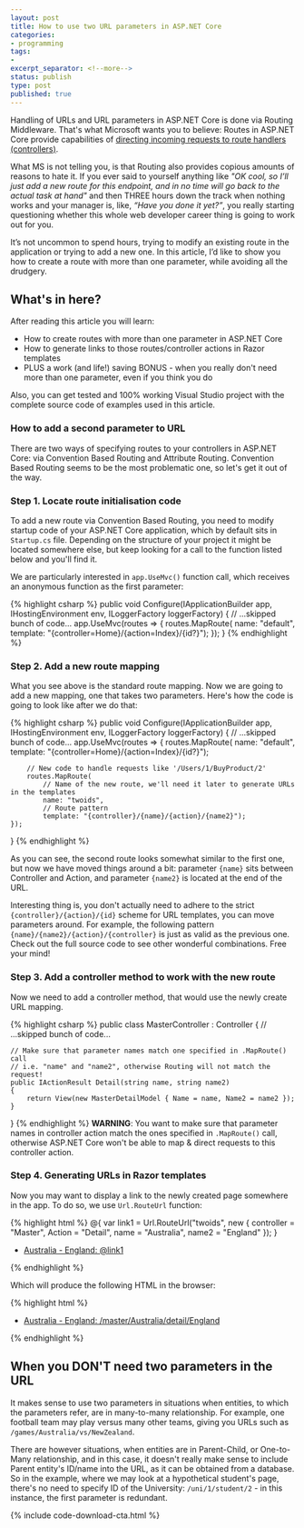 ```yaml
---
layout: post
title: How to use two URL parameters in ASP.NET Core
categories:
- programming
tags:
-
excerpt_separator: <!--more-->
status: publish
type: post
published: true
---
```

Handling of URLs and URL parameters in ASP.NET Core is done via Routing Middleware. That's what
Microsoft wants you to believe: Routes in ASP.NET Core provide capabilities of [directing incoming
requests to route handlers (controllers)][1].

What MS is not telling you, is that Routing also provides copious amounts of reasons to hate it. If
you ever said to yourself anything like _"OK cool, so I’ll just add a new route for this endpoint,
and in no time will go back to the actual task at hand"_ and then THREE hours down the track when
nothing works and your manager is, like, _“Have you done it yet?”_, you really starting questioning
whether this whole web developer career thing is going to work out for you.
<!--more-->

It’s not uncommon to spend hours, trying to modify an existing route in the application or trying to
add a new one. In this article, I’d like to show you how to create a route with more than one
parameter, while avoiding all the drudgery.

## What's in here?
After reading this article you will learn:

- How to create routes with more than one parameter in ASP.NET Core
- How to generate links to those routes/controller actions in Razor templates
- PLUS a work (and life!) saving BONUS - when you really don't need more than one parameter, even 
  if you think you do

Also, you can get tested and 100% working Visual Studio project with the complete source code of
examples used in this article.

### How to add a second parameter to URL

There are two ways of specifying routes to your controllers in ASP.NET Core: via Convention Based 
Routing and Attribute Routing. Convention Based Routing seems to be the most problematic one, so
let's get it out of the way.

### Step 1. Locate route initialisation code
To add a new route via Convention Based Routing, you need to modify startup code of your ASP.NET
Core application, which by default sits in `Startup.cs` file. Depending on the structure of your 
project it might be located somewhere else, but keep looking for a call to the function listed below
and you'll find it.

We are particularly interested in `app.UseMvc()` function call, which receives an anonymous function
as the first parameter:

{% highlight csharp %}
public void Configure(IApplicationBuilder app, IHostingEnvironment env, ILoggerFactory loggerFactory)
{
    // ...skipped bunch of code...
    app.UseMvc(routes =>
    {
        routes.MapRoute(
            name: "default",
            template: "{controller=Home}/{action=Index}/{id?}");
    });
}
{% endhighlight %}

### Step 2. Add a new route mapping
What you see above is the standard route mapping. Now we are going to add a new mapping, one that
takes two parameters. Here's how the code is going to look like after we do that:

{% highlight csharp %}
public void Configure(IApplicationBuilder app, IHostingEnvironment env, ILoggerFactory loggerFactory)
{
    // ...skipped bunch of code...
    app.UseMvc(routes =>
    {
        routes.MapRoute(
            name: "default",
            template: "{controller=Home}/{action=Index}/{id?}");

        // New code to handle requests like '/Users/1/BuyProduct/2'
        routes.MapRoute(
            // Name of the new route, we'll need it later to generate URLs in the templates
            name: "twoids",
            // Route pattern
            template: "{controller}/{name}/{action}/{name2}");
    });
}
{% endhighlight %}

As you can see, the second route looks somewhat similar to the first one, but now we have moved
things around a bit: parameter `{name}` sits between Controller and Action, and parameter `{name2}`
is located at the end of the URL.

Interesting thing is, you don't actually need to adhere to the strict `{controller}/{action}/{id}` 
scheme for URL templates, you can move parameters around. For example, the following pattern
`{name}/{name2}/{action}/{controller}` is just as valid as the previous one.  Check out the full
source code to see other wonderful combinations. Free your mind!

### Step 3. Add a controller method to work with the new route
Now we need to add a controller method, that would use the newly create URL mapping.

{% highlight csharp %}
public class MasterController : Controller
{
    // ...skipped bunch of code...

    // Make sure that parameter names match one specified in .MapRoute() call
    // i.e. "name" and "name2", otherwise Routing will not match the request!
    public IActionResult Detail(string name, string name2)
    {
        return View(new MasterDetailModel { Name = name, Name2 = name2 });
    }
}
{% endhighlight %}
**WARNING**: You want to make sure that parameter names in controller action match the ones
specified in `.MapRoute()` call, otherwise ASP.NET Core won't be able to map & direct requests 
to this controller action.

### Step 4. Generating URLs in Razor templates
Now you may want to display a link to the newly created page somewhere in the app. To do so, we use 
`Url.RouteUrl` function:

{% highlight html %}
@{
    var link1 = Url.RouteUrl("twoids", new { controller = "Master", Action = "Detail", name = "Australia", name2 = "England" });
}
<ul>
    <li><a href="@link1">Australia - England: @link1</a></li>
</ul>
{% endhighlight %}

Which will produce the following HTML in the browser:

{% highlight html %}
<ul>
  <li><a href="/master/Australia/detail/England">Australia - England: /master/Australia/detail/England</a></li>
</ul>
{% endhighlight %}

## When you DON'T need two parameters in the URL
It makes sense to use two parameters in situations when entities, to which the parameters refer, are
in many-to-many relationship. For example, one football team may play versus many other teams, giving
you URLs such as `/games/Australia/vs/NewZealand`.

There are however situations, when entities are in Parent-Child, or One-to-Many relationship, and in
this case, it doesn't really make sense to include Parent entity's ID/name into the URL, as it can be
obtained from a database. So in the example, where we may look at a hypothetical student's page,
there's no need to specify ID of the University: `/uni/1/student/2` - in this instance, the first
parameter is redundant.

{% include code-download-cta.html %}

[1]:https://docs.microsoft.com/en-us/aspnet/core/fundamentals/routing?view=aspnetcore-3.1
